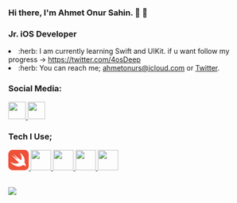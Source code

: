### Hi there, I'm Ahmet Onur Sahin. :maple_leaf: :herb: 

### Jr. iOS Developer 

  <li>:herb: I am currently learning Swift and UIKit. if u want follow my progress -> <a href="https://twitter.com/4osDeep">https://twitter.com/4osDeep</a></li>
  <li>:herb: You can reach me; <a href="ahmetonurs@icloud.com">ahmetonurs@icloud.com</a> or <a href="https://twitter.com/4osDeep">Twitter</a>.</li>

### Social Media:

 [<img height="35" width="35" src="https://cdn-icons-png.flaticon.com/512/174/174857.png" />
][linked.in]
[<img height="35" width="35" src="https://upload.wikimedia.org/wikipedia/commons/thumb/4/4f/Twitter-logo.svg/2491px-Twitter-logo.svg.png" />
][twitter]


### Tech I Use;
 [<img height="41" width="41" src="https://raw.githubusercontent.com/github/explore/80688e429a7d4ef2fca1e82350fe8e3517d3494d/topics/swift/swift.png" />
][swift]
[<img height="41" width="41" src="https://miro.medium.com/max/384/1*PeFnya42mpOiCvdgm49ifQ.png" />
][swiftui]
[<img height="41" width="41" src="https://upload.wikimedia.org/wikipedia/commons/3/33/Figma-logo.svg" />
][figma]
[<img height="41" width="41" src="https://upload.wikimedia.org/wikipedia/commons/thumb/3/3f/Git_icon.svg/1024px-Git_icon.svg.png" />
][git]
[<img height="41" width="41" src="https://developer.apple.com/design/human-interface-guidelines/macos/images/app-icon-realistic-materials_2x.png" />
][xcode]

<br />

<img src="https://github-readme-stats.vercel.app/api?username=4os&theme=tokyonight">

[linked.in]: https://www.linkedin.com/in/aoshn/
[twitter]: https://twitter.com/4osDeep
[swift]:https://developer.apple.com/swift/
[swiftui]:https://developer.apple.com/xcode/swiftui/
[figma]:https://www.figma.com/
[git]:https://git-scm.com/
[xcode]:https://developer.apple.com/xcode/
